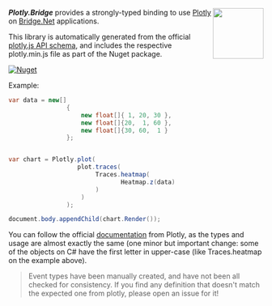 <a href="https://curiosity.ai"><img src="https://curiosity.ai/assets/images/logos/curiosity.png" width="100" height="100" align="right" /></a>

_**Plotly.Bridge**_ provides a strongly-typed binding to use [Plotly](https://plot.ly/javascript/) on [Bridge.Net](https://github.com/bridgedotnet/Bridge) applications. 

This library is automatically generated from the official [plotly.js API schema](https://raw.githubusercontent.com/plotly/plotly.js/master/dist/plot-schema.json), and includes  the respective plotly.min.js file as part of the Nuget package.

[![Nuget](https://img.shields.io/nuget/v/Plotly.Bridge.svg?maxAge=0&colorB=brightgreen)](https://www.nuget.org/packages/Plotly.Bridge)

Example:

```csharp
var data = new[]
                {
                    new float[]{ 1, 20, 30 },
                    new float[]{20,  1, 60 },
                    new float[]{30, 60,  1 }
                };


var chart = Plotly.plot(
                   plot.traces(
                        Traces.heatmap(
                               Heatmap.z(data)
                        )
                    )
                );

document.body.appendChild(chart.Render());

```

You can follow the official [documentation](https://plot.ly/javascript/) from Plotly, as the types and usage are almost exactly the same (one minor but important change: some of the objects on C# have the first letter in upper-case (like Traces.heatmap on the example above).

> Event types have been manually created, and have not been all checked for consistency. If you find any definition that doesn't match the expected one from plotly, please open an issue for it!